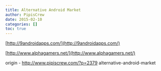 ```yaml
---
title: Alternative Android Market
author: PipisCrew
date: 2015-02-10
categories: []
toc: true
---
```


[http://9androidapps.com/](http://9androidapps.com/)

[http://www.alphagamers.net/](http://www.alphagamers.net/)

origin - http://www.pipiscrew.com/?p=2379 alternative-android-market